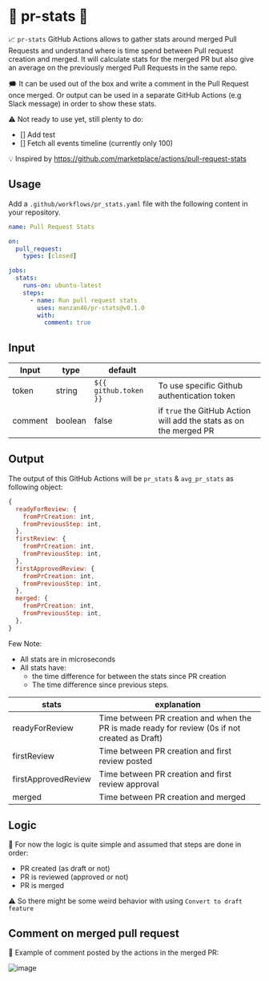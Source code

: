 # 🌟 pr-stats 🌟

📈 `pr-stats` GitHub Actions allows to gather stats around merged Pull Requests and
understand where is time spend between Pull request creation and merged. It will calculate stats for the merged PR but also give an average on the previously merged Pull Requests in the same repo.

🗯️ It can be used out of the box and write a comment in the Pull Request once merged. Or output can be used in a separate GitHub Actions (e.g Slack message) in order to show these stats.

⚠️ Not ready to use yet, still plenty to do:

- [] Add test
- [] Fetch all events timeline (currently only 100)

💡 Inspired by https://github.com/marketplace/actions/pull-request-stats

## Usage

Add a `.github/workflows/pr_stats.yaml` file with the following content in your repository.

```yaml
name: Pull Request Stats

on:
  pull_request:
    types: [closed]

jobs:
  stats:
    runs-on: ubuntu-latest
    steps:
      - name: Run pull request stats
        uses: manzan46/pr-stats@v0.1.0
        with:
          comment: true
```

## Input

| Input   | type    | default               |                                                                    |
| ------- | ------- | --------------------- | ------------------------------------------------------------------ |
| token   | string  | `${{ github.token }}` | To use specific Github authentication token                        |
| comment | boolean | false                 | if `true` the GitHub Action will add the stats as on the merged PR |

## Output

The output of this GitHub Actions will be `pr_stats` & `avg_pr_stats` as following object:

```js
{
  readyForReview: {
    fromPrCreation: int,
    fromPreviousStep: int,
  },
  firstReview: {
    fromPrCreation: int,
    fromPreviousStep: int,
  },
  firstApprovedReview: {
    fromPrCreation: int,
    fromPreviousStep: int,
  },
  merged: {
    fromPrCreation: int,
    fromPreviousStep: int,
  },
}
```

Few Note:

- All stats are in microseconds
- All stats have:
  - the time difference for between the stats since PR creation
  - The time difference since previous steps.

| stats               | explanation                                                                                    |
| ------------------- | ---------------------------------------------------------------------------------------------- |
| readyForReview      | Time between PR creation and when the PR is made ready for review (0s if not created as Draft) |
| firstReview         | Time between PR creation and first review posted                                               |
| firstApprovedReview | Time between PR creation and first review approval                                             |
| merged              | Time between PR creation and merged                                                            |

## Logic

🔀 For now the logic is quite simple and assumed that steps are done in order:

- PR created (as draft or not)
- PR is reviewed (approved or not)
- PR is merged

⚠️ So there might be some weird behavior with using `Convert to draft feature`

## Comment on merged pull request

📸 Example of comment posted by the actions in the merged PR:

![image](https://user-images.githubusercontent.com/1071962/142687994-ca7896bc-fe0b-44a1-ae05-3c268b21a2ad.png)
